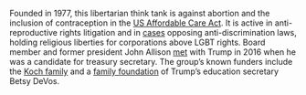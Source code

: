 Founded in 1977, this libertarian think tank is against abortion and the inclusion of contraception in the [US Affordable Care Act](https://www.cato.org/cato-handbook-policymakers/cato-handbook-policy-makers-8th-edition-2017/repealing-obamacare). It is active in anti-reproductive rights litigation and in [cases](https://www.cato.org/blog/graphic-designers-arent-state-marriage-bureaus-so-shouldnt-be-forced-support-same-sex-weddings) opposing anti-discrimination laws, holding religious liberties for corporations above LGBT rights. Board member and former president John Allison [met](https://www.businessinsider.com/trump-meeting-john-allison-bank-ceo-abolish-the-fed-gold-standard-2016-11?r%3DUS%26IR%3DT) with Trump in 2016 when he was a candidate for treasury secretary. The group’s known funders include the [Koch family](https://www.theguardian.com/us-news/2019/aug/23/koch-brothers-agenda-key-donations-promotions) and a [family foundation](https://www.desmogblog.com/betsy-devos) of Trump’s education secretary Betsy DeVos.

